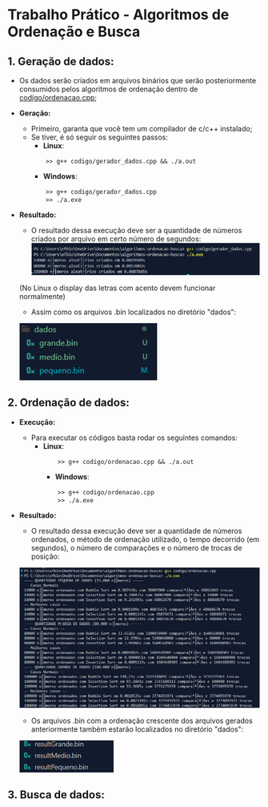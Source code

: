 # Trabalho Prático - Algoritmos de Ordenação e Busca
## 1. Geração de dados:
- Os dados serão criados em arquivos binários que serão posteriormente consumidos pelos algoritmos de ordenação dentro de [codigo/ordenacao.cpp](codigo/ordenacao.cpp);
-  **Geração:**
    - Primeiro, garanta que você tem um compilador de c/c++ instalado;
    - Se tiver, é só seguir os seguintes passos:
        - **Linux**:
        ```shell
            >> g++ codigo/gerador_dados.cpp && ./a.out
        ```
        - **Windows**:
        ```shell
            >> g++ codigo/gerador_dados.cpp
            >> ./a.exe
        ```
- **Resultado:**
    - O resultado dessa execução deve ser a quantidade de números criados por arquivo em certo número de segundos:
    ![alt text](outputGerador.png)

    (No Linux o display das letras com acento devem funcionar normalmente)
    - Assim como os arquivos .bin localizados no diretório "dados":

    ![alt text](arquivosGerados.png)

## 2. Ordenação de dados:
-  **Execução:**
    - Para executar os códigos basta rodar os seguintes comandos:
        - **Linux**:
            ```shell
                >> g++ codigo/ordenacao.cpp && ./a.out
            ```
            - **Windows**:
            ```shell
                >> g++ codigo/ordenacao.cpp
                >> ./a.exe
            ```
- **Resultado:**
    - O resultado dessa execução deve ser a quantidade de números ordenados, o método de ordenação utilizado, o tempo decorrido (em segundos), o número de comparações e o número de trocas de posição:
    
    ![alt text](outputOrdenador.png)

    - Os arquivos .bin com a ordenação crescente dos arquivos gerados anteriormente também estarão localizados no diretório "dados":

    ![alt text](arquivosOrdenados.png)

## 3. Busca de dados:
